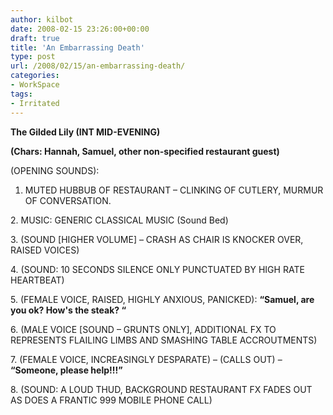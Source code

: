 ```yaml
---
author: kilbot
date: 2008-02-15 23:26:00+00:00
draft: true
title: 'An Embarrassing Death'
type: post
url: /2008/02/15/an-embarrassing-death/
categories:
- WorkSpace
tags:
- Irritated
---
```


**The Gilded Lily (INT MID-EVENING)**

**(Chars: Hannah, Samuel, other non-specified restaurant guest)**

(OPENING SOUNDS):

1.  MUTED HUBBUB OF RESTAURANT – CLINKING OF CUTLERY, MURMUR OF CONVERSATION.

2\. MUSIC: GENERIC CLASSICAL MUSIC (Sound Bed)

3\. (SOUND \[HIGHER VOLUME\] – CRASH AS CHAIR IS KNOCKER OVER, RAISED VOICES)

4\. (SOUND: 10 SECONDS SILENCE ONLY PUNCTUATED BY HIGH RATE HEARTBEAT)

5\. (FEMALE VOICE, RAISED, HIGHLY ANXIOUS, PANICKED): **“Samuel, are you ok? How's the steak? “**

6\. (MALE VOICE \[SOUND – GRUNTS ONLY\], ADDITIONAL FX TO REPRESENTS FLAILING LIMBS AND SMASHING TABLE ACCROUTMENTS)

7\. (FEMALE VOICE, INCREASINGLY DESPARATE) – (CALLS OUT) – **“Someone, please help!!!”**

8\. (SOUND: A LOUD THUD, BACKGROUND RESTAURANT FX FADES OUT AS DOES A FRANTIC 999 MOBILE PHONE CALL)